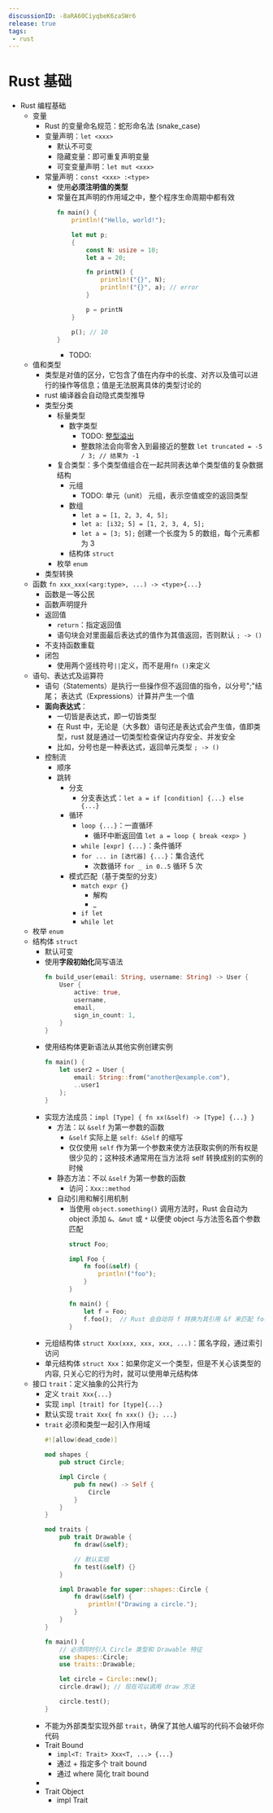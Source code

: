 ```yaml
---
discussionID: -8aRA60CiyqbeK6zaSWr6
release: true
tags:
 - rust
---
```


# Rust 基础

- Rust 编程基础
  - 变量
    - Rust 的变量命名规范：蛇形命名法 (snake_case)
    - 变量声明：`let <xxx>`
      - 默认不可变
      - 隐藏变量：即可重复声明变量
      - 可变变量声明：`let mut <xxx>`
    - 常量声明：`const <xxx> :<type>`
      - 使用**必须注明值的类型**
      - 常量在其声明的作用域之中，整个程序生命周期中都有效
        ```rust
        fn main() {
            println!("Hello, world!");

            let mut p;
            {
                const N: usize = 10;
                let a = 20;

                fn printN() {
                    println!("{}", N);
                    println!("{}", a); // error
                }

                p = printN
            }

            p(); // 10
        }
        ```
        - TODO: 
  - 值和类型
    - 类型是对值的区分，它包含了值在内存中的长度、对齐以及值可以进行的操作等信息；值是无法脱离具体的类型讨论的
    - rust 编译器会自动隐式类型推导
    - 类型分类
      - 标量类型
        - 数字类型
          - TODO: [整型溢出](https://kaisery.github.io/trpl-zh-cn/ch03-02-data-types.html#%E6%95%B4%E5%9E%8B%E6%BA%A2%E5%87%BA)
          - 整数除法会向零舍入到最接近的整数 `let truncated = -5 / 3; // 结果为 -1`
      - 复合类型：多个类型值组合在一起共同表达单个类型值的复杂数据结构
        - 元组
          - TODO: 单元（unit） 元组，表示空值或空的返回类型
        - 数组
          - `let a = [1, 2, 3, 4, 5];`
          - `let a: [i32; 5] = [1, 2, 3, 4, 5];`
          - `let a = [3; 5];` 创建一个长度为 5 的数组，每个元素都为 3
        - 结构体 `struct`
      - 枚举 `enum`
    - 类型转换
  - 函数 `fn xxx_xxx(<arg:type>, ...) -> <type>{...}`
    - 函数是一等公民
    - 函数声明提升
    - 返回值
      - `return`：指定返回值
      - 语句块会对里面最后表达式的值作为其值返回，否则默认 `; -> ()`
    - 不支持函数重载
    - 闭包
      - 使用两个竖线符号`||`定义，而不是用`fn ()`来定义
  - 语句、表达式及运算符
    - 语句（Statements）是执行一些操作但不返回值的指令，以分号";"结尾； 表达式（Expressions）计算并产生一个值
    - **面向表达式**：
      - 一切皆是表达式，即一切皆类型
      - 在 Rust 中，无论是（大多数）语句还是表达式会产生值，值即类型，rust 就是通过一切类型检查保证内存安全、并发安全
      - 比如，分号也是一种表达式，返回单元类型 `; -> ()`
    - 控制流
      - 顺序
      - 跳转
        - 分支 
          - 分支表达式：`let a = if [condition] {...} else {...}`
        - 循环
          - `loop {...}`：一直循环
            - 循环中断返回值 `let a = loop { break <exp> }`
          - `while [expr] {...}`：条件循环
          - `for ... in [迭代器] {...}`：集合迭代
            - 次数循环 `for _ in 0..5` 循环 5 次
        - 模式匹配（基于类型的分支）
          - `match expr {}`
            - 解构
            - _
          - `if let`
          - `while let`
  - 枚举 `enum`
  - 结构体 `struct`
    - 默认可变
    - 使用**字段初始化**简写语法
      ```rs
      fn build_user(email: String, username: String) -> User {
          User {
              active: true,
              username,
              email,
              sign_in_count: 1,
          }
      }
      ```
    - 使用结构体更新语法从其他实例创建实例
      ```rs
      fn main() {
          let user2 = User {
              email: String::from("another@example.com"),
              ..user1
          };
      }
      ```
    - 实现方法成员：`impl [Type] { fn xx(&self) -> [Type] {...} }`
      - 方法：以 `&self` 为第一参数的函数
        - `&self` 实际上是 `self: &Self` 的缩写
        - 仅仅使用 `self` 作为第一个参数来使方法获取实例的所有权是很少见的；这种技术通常用在当方法将 self 转换成别的实例的时候
      - 静态方法：不以 `&self` 为第一参数的函数
        - 访问：`Xxx::method`
      - 自动引用和解引用机制
        - 当使用 `object.something()` 调用方法时，Rust 会自动为 object 添加 `&`、`&mut` 或 `*` 以便使 object 与方法签名首个参数匹配
          ```rs
          struct Foo;

          impl Foo {
              fn foo(&self) {
                  println!("foo");
              }
          }

          fn main() {
              let f = Foo;
              f.foo();  // Rust 会自动将 f 转换为其引用 &f 来匹配 foo 方法的签名
          }
          ```
    - 元组结构体 `struct Xxx(xxx, xxx, xxx, ...)`：匿名字段，通过索引访问
    - 单元结构体 `struct Xxx`：如果你定义一个类型，但是不关心该类型的内容, 只关心它的行为时，就可以使用单元结构体
  - 接口 `trait`：定义抽象的公共行为
    - 定义 `trait Xxx{...}`
    - 实现 `impl [trait] for [type]{...}`
    - 默认实现 `trait Xxx{ fn xxx() {}; ...}`
    - `trait` 必须和类型一起引入作用域
      ```rs
      #![allow(dead_code)]

      mod shapes {
          pub struct Circle;

          impl Circle {
              pub fn new() -> Self {
                  Circle
              }
          }
      }

      mod traits {
          pub trait Drawable {
              fn draw(&self);

              // 默认实现
              fn test(&self) {}
          }

          impl Drawable for super::shapes::Circle {
              fn draw(&self) {
                  println!("Drawing a circle.");
              }
          }
      }

      fn main() {
          // 必须同时引入 Circle 类型和 Drawable 特征
          use shapes::Circle;
          use traits::Drawable;

          let circle = Circle::new();
          circle.draw(); // 现在可以调用 draw 方法

          circle.test();
      }
      ```
    - 不能为外部类型实现外部 `trait`，确保了其他人编写的代码不会破坏你代码
    - Trait Bound
      - `impl<T: Trait> Xxx<T, ...> {...}`
      - 通过 + 指定多个 trait bound
      - 通过 where 简化 trait bound
    - 
    - Trait Object
      - impl Trait